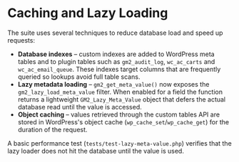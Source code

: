 # Caching and Lazy Loading

The suite uses several techniques to reduce database load and speed up requests:

- **Database indexes** – custom indexes are added to WordPress meta tables and
  to plugin tables such as `gm2_audit_log`, `wc_ac_carts` and
  `wc_ac_email_queue`. These indexes target columns that are frequently queried
  so lookups avoid full table scans.
- **Lazy metadata loading** – `gm2_get_meta_value()` now exposes the
  `gm2_lazy_load_meta_value` filter. When enabled for a field the function
  returns a lightweight `GM2_Lazy_Meta_Value` object that defers the actual
  database read until the value is accessed.
- **Object caching** – values retrieved through the custom tables API are stored
  in WordPress's object cache (`wp_cache_set`/`wp_cache_get`) for the duration of
  the request.

A basic performance test (`tests/test-lazy-meta-value.php`) verifies that the
lazy loader does not hit the database until the value is used.
